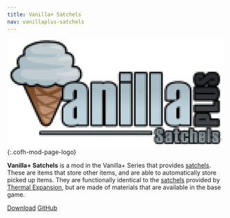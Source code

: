 ```yaml
---
title: Vanilla+ Satchels
nav: vanillaplus-satchels
---
```


![Vanilla+ Satchels logo](/assets/images/modlogos/vanillaplus-satchels.png){:.cofh-mod-page-logo}


**Vanilla+ Satchels** is a mod in the Vanilla+ Series that provides
[satchels](/docs/vanillaplus-satchels/satchel/). These are items that store
other items, and are able to automatically store picked up items. They are
functionally identical to the [satchels](/docs/thermal-expansion-5/satchel/)
provided by [Thermal Expansion](/docs/thermal-expansion-5/), but are made of
materials that are available in the base game.


<div class="uk-margin-top uk-button-group">
    <a class="uk-button uk-button-large uk-button-success uk-text-bold" href="/downloads/">Download</a>
    <a class="uk-button uk-button-large" href="https://github.com/CoFH/VanillaSatchels">GitHub</a>
</div>
